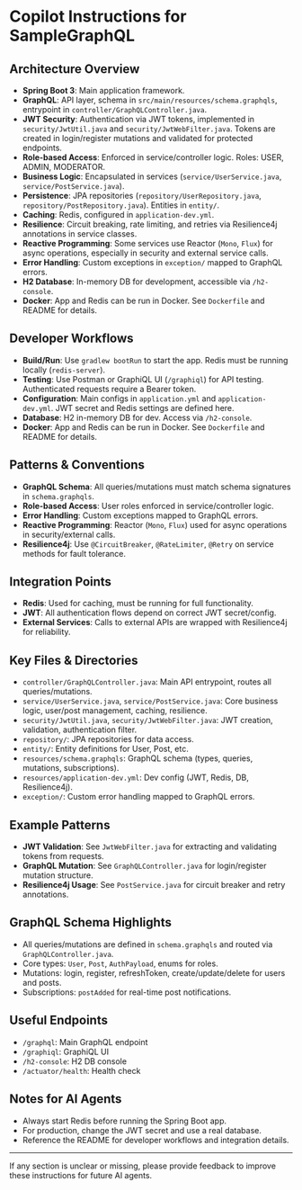# Copilot Instructions for SampleGraphQL


## Architecture Overview
- **Spring Boot 3**: Main application framework.
- **GraphQL**: API layer, schema in `src/main/resources/schema.graphqls`, entrypoint in `controller/GraphQLController.java`.
- **JWT Security**: Authentication via JWT tokens, implemented in `security/JwtUtil.java` and `security/JwtWebFilter.java`. Tokens are created in login/register mutations and validated for protected endpoints.
- **Role-based Access**: Enforced in service/controller logic. Roles: USER, ADMIN, MODERATOR.
- **Business Logic**: Encapsulated in services (`service/UserService.java`, `service/PostService.java`).
- **Persistence**: JPA repositories (`repository/UserRepository.java`, `repository/PostRepository.java`). Entities in `entity/`.
- **Caching**: Redis, configured in `application-dev.yml`.
- **Resilience**: Circuit breaking, rate limiting, and retries via Resilience4j annotations in service classes.
- **Reactive Programming**: Some services use Reactor (`Mono`, `Flux`) for async operations, especially in security and external service calls.
- **Error Handling**: Custom exceptions in `exception/` mapped to GraphQL errors.
- **H2 Database**: In-memory DB for development, accessible via `/h2-console`.
- **Docker**: App and Redis can be run in Docker. See `Dockerfile` and README for details.


## Developer Workflows
- **Build/Run**: Use `gradlew bootRun` to start the app. Redis must be running locally (`redis-server`).
- **Testing**: Use Postman or GraphiQL UI (`/graphiql`) for API testing. Authenticated requests require a Bearer token.
- **Configuration**: Main configs in `application.yml` and `application-dev.yml`. JWT secret and Redis settings are defined here.
- **Database**: H2 in-memory DB for dev. Access via `/h2-console`.
- **Docker**: App and Redis can be run in Docker. See `Dockerfile` and README for details.


## Patterns & Conventions
- **GraphQL Schema**: All queries/mutations must match schema signatures in `schema.graphqls`.
- **Role-based Access**: User roles enforced in service/controller logic.
- **Error Handling**: Custom exceptions mapped to GraphQL errors.
- **Reactive Programming**: Reactor (`Mono`, `Flux`) used for async operations in security/external calls.
- **Resilience4j**: Use `@CircuitBreaker`, `@RateLimiter`, `@Retry` on service methods for fault tolerance.


## Integration Points
- **Redis**: Used for caching, must be running for full functionality.
- **JWT**: All authentication flows depend on correct JWT secret/config.
- **External Services**: Calls to external APIs are wrapped with Resilience4j for reliability.


## Key Files & Directories
- `controller/GraphQLController.java`: Main API entrypoint, routes all queries/mutations.
- `service/UserService.java`, `service/PostService.java`: Core business logic, user/post management, caching, resilience.
- `security/JwtUtil.java`, `security/JwtWebFilter.java`: JWT creation, validation, authentication filter.
- `repository/`: JPA repositories for data access.
- `entity/`: Entity definitions for User, Post, etc.
- `resources/schema.graphqls`: GraphQL schema (types, queries, mutations, subscriptions).
- `resources/application-dev.yml`: Dev config (JWT, Redis, DB, Resilience4j).
- `exception/`: Custom error handling mapped to GraphQL errors.


## Example Patterns
- **JWT Validation**: See `JwtWebFilter.java` for extracting and validating tokens from requests.
- **GraphQL Mutation**: See `GraphQLController.java` for login/register mutation structure.
- **Resilience4j Usage**: See `PostService.java` for circuit breaker and retry annotations.

## GraphQL Schema Highlights
- All queries/mutations are defined in `schema.graphqls` and routed via `GraphQLController.java`.
- Core types: `User`, `Post`, `AuthPayload`, enums for roles.
- Mutations: login, register, refreshToken, create/update/delete for users and posts.
- Subscriptions: `postAdded` for real-time post notifications.

## Useful Endpoints
- `/graphql`: Main GraphQL endpoint
- `/graphiql`: GraphiQL UI
- `/h2-console`: H2 DB console
- `/actuator/health`: Health check

## Notes for AI Agents
- Always start Redis before running the Spring Boot app.
- For production, change the JWT secret and use a real database.
- Reference the README for developer workflows and integration details.

---

If any section is unclear or missing, please provide feedback to improve these instructions for future AI agents.
